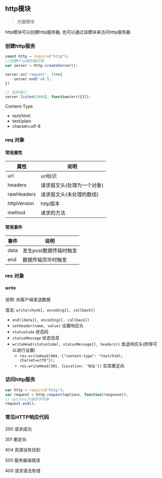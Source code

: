 ## http模块

> 内置模块

http模块可以创建http服务器, 也可以通过该模块来访问http服务器

### 创建http服务

```js
const http = require("http");
//创建http服务器实例
var server = http.createServer();

server.on('request', ()=>{
    server.end('ok');
})

// 监听端口
server.listen(3000[, function(err){}]);
```

Content-Type

* text/html
* text/plain
* charset=utf-8

### req 对象

#### 常用属性

| 属性        | 说明                       |
| ----------- | -------------------------- |
| url         | url标识                    |
| headers     | 请求报文头(处理为一个对象) |
| rawHeaders  | 请求报文头(未处理的数组)   |
| httpVersion | http版本                   |
| method      | 请求的方法                 |

#### 常用事件

| 事件 | 说明                   |
| ---- | ---------------------- |
| data | 发生post数据传输时触发 |
| end  | 数据传输完毕时触发     |

### res 对象

#### write

说明: 向客户端发送数据

语法: `write(chunk[, encoding][, callback])`



* `end([data][, encoding][, callback])`
* `setHeader(name, value)` 设置响应头
* `statusCode` 状态码
* `statusMessage` 状态信息
* `writeHead(statusCode[, statusMessage][, headers])` 发送响应头(附带可以进行设置)
  * `res.writeHead(404, {"content-type": "text/html; charset=utf8"});`
  * `res.writeHead(301, {Location: '地址'})` 实现重定向

### 访问http服务

```js
var http = require("http");
var request = http.request(options, function(response));
// options为请求字符串
request.end(); 
```

### 常见HTTP响应代码

200 请求成功

301 重定向

404 资源没有找到

500 服务器端错误

400 请求语法有错